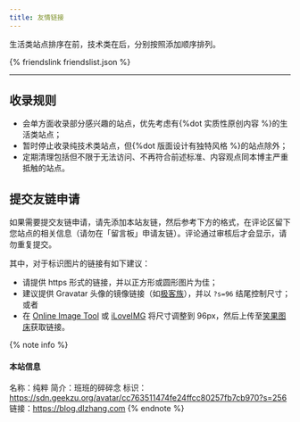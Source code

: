 ```yaml
---
title: 友情链接
---
```


生活类站点排序在前，技术类在后，分别按照添加顺序排列。

{% friendslink friendslist.json %}

* * *

## 收录规则

- 会单方面收录部分感兴趣的站点，优先考虑有{%dot 实质性原创内容 %}的生活类站点；
- 暂时停止收录纯技术类站点，但{%dot 版面设计有独特风格 %}的站点除外；
- 定期清理包括但不限于无法访问、不再符合前述标准、内容观点同本博主严重抵触的站点。

## 提交友链申请

如果需要提交友链申请，请先添加本站友链，然后参考下方的格式，在评论区留下您站点的相关信息（请勿在「留言板」申请友链）。评论通过审核后才会显示，请勿重复提交。

其中，对于标识图片的链接有如下建议：

- 请提供 https 形式的链接，并以正方形或圆形图片为佳；
- 建议提供 Gravatar 头像的镜像链接（如[极客族](https://cdn.geekzu.org/cached.html)），并以 `?s=96` 结尾控制尺寸；或者
- 在 [Online Image Tool](https://www.onlineimagetool.com) 或 [iLoveIMG](https://www.iloveimg.com) 将尺寸调整到 96px，然后上传至[笑果图床](https://imagelol.com)获取链接。

{% note info %}
#### 本站信息
名称：纯粹
简介：班班的碎碎念
标识：https://sdn.geekzu.org/avatar/cc763511474fe24ffcc80257fb7cb970?s=256
链接：https://blog.dlzhang.com
{% endnote %}
